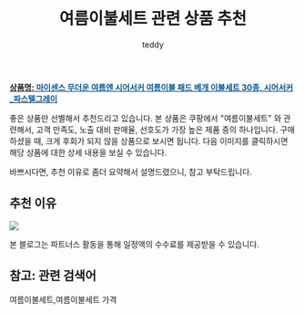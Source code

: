 ﻿---
layout: post
title:  "여름이불세트 관련 상품 추천"
author: teddy
categories: [ 가구/인테리어 ]
tags: [여름이불세트,여름이불세트 가격]
image: https://static.coupangcdn.com/image/vendor_inventory/fb0c/82456295c7496d7a7ac5473e5a33aa649aca13feced10b2e462169bcf16b.jpg 
description: "쿠팡에서 여름이불세트 관련 상품으로 가장 고객 선호도가 높은 제품 중 하나입니다."
---

<a href="https://link.coupang.com/re/AFFSDP?lptag=AF8181387&pageKey=206700036&itemId=610628513&vendorItemId=4602161782&traceid=V0-153-358d92d6b0ed2540"><b>상품명: <font color='#01579B'>마이센스 무더운 여름엔 시어서커 여름이불 패드 베개 이불세트 30종, 시어서커_파스텔그레이</font></b></a>

좋은 상품만 선별해서 추천드리고 있습니다.
본 상품은 쿠팡에서 "여름이불세트" 와 관련해서, 고객 만족도, 노출 대비 판매율, 선호도가 가장 높은 제품 중의 하나입니다.
구매하셨을 때, 크게 후회가 되지 않을 상품으로 보시면 됩니다. 
다음 이미지를 클릭하시면 해당 상품에 대한 상세 내용을 보실 수 있습니다.

바쁘시다면, 추천 이유로 좀더 요약해서 설명드렸으니, 참고 부탁드립니다.

## 추천 이유 

<a href="https://link.coupang.com/re/AFFSDP?lptag=AF8181387&pageKey=206700036&itemId=610628513&vendorItemId=4602161782&traceid=V0-153-358d92d6b0ed2540"><img src="https://thumbnail9.coupangcdn.com/thumbnails/remote/q89/image/vendor_inventory/081d/c48d201eb62aee832e8f1b520a3703a13e7fdd0840b9e301c7e4a6e143a9.jpg"></a> 

본 블로그는 파트너스 활동을 통해 일정액의 수수료를 제공받을 수 있습니다.

## 참고: 관련 검색어    
여름이불세트,여름이불세트 가격